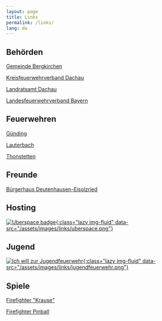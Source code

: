 ```yaml
---
layout: page
title: Links
permalink: /links/
lang: de
---
```


## Behörden

[Gemeinde Bergkirchen](http://www.bergkirchen.de/)

[Kreisfeuerwehrverband Dachau](http://kfv-dachau.de/)

[Landratsamt Dachau](http://www.landratsamt-dachau.de/)

[Landesfeuerwehrverband Bayern](http://www.lfv-bayern.de/)

## Feuerwehren

[Günding](http://feuerwehr-guending.de/)

[Lauterbach](http://fw-lauterbach.de/)

[Thonstetten](http://www.ff-thonstetten.de/)

## Freunde

[Bürgerhaus Deutenhausen-Eisolzried](http://www.buergerhaus-deutenhausen-eisolzried.de/)

## Hosting

[![Uberspace badge](){:class="lazy img-fluid" data-src="/assets/images/links/uberspace.png"}](https://uberspace.de/)

## Jugend

[![Ich will zur Jugendfeuerwehr](){:class="lazy img-fluid" data-src="/assets/images/links/jugendfeuerwehr.png"}](https://www.ich-will-zur-jugendfeuerwehr.de/)

## Spiele

[Firefighter "Krause"](http://firefighter.pixelactivity.de/)

[Firefighter Pinball](http://b10b.com/firefighterpinball/)
